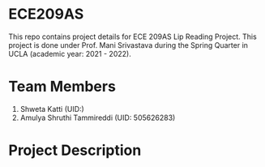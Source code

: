 # ECE209AS
This repo contains project details for ECE 209AS Lip Reading Project. This project is done under Prof. Mani Srivastava during the Spring Quarter in UCLA (academic year: 2021 - 2022).

# Team Members
1. Shweta Katti (UID:)
2. Amulya Shruthi Tammireddi (UID: 505626283)

# Project Description 

